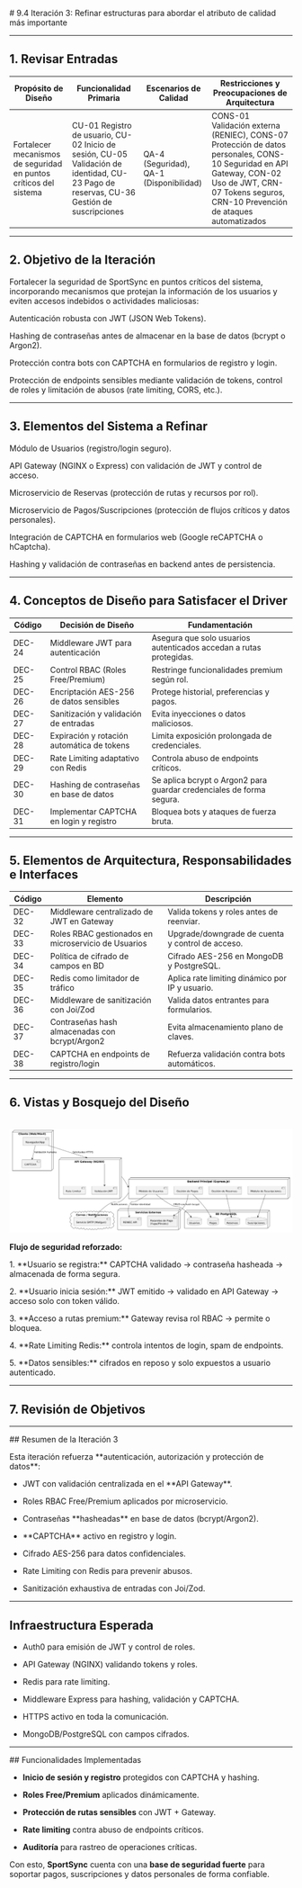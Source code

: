 \# 9.4 Iteración 3: Refinar estructuras para abordar el atributo de calidad más importante



---



## 1. Revisar Entradas



| **Propósito de Diseño**                                           | **Funcionalidad Primaria**                                                                                                               | **Escenarios de Calidad**               | **Restricciones y Preocupaciones de Arquitectura**                                                                                                                                                  |
|------------------------------------------------------------------|-----------------------------------------------------------------------------------------------------------------------------------------|----------------------------------------|---------------------------------------------------------------------------------------------------------------------------------------------------------------------------------------------------|
| Fortalecer mecanismos de seguridad en puntos críticos del sistema | CU-01 Registro de usuario, CU-02 Inicio de sesión, CU-05 Validación de identidad, CU-23 Pago de reservas, CU-36 Gestión de suscripciones | QA-4 (Seguridad), QA-1 (Disponibilidad) | CONS-01 Validación externa (RENIEC), CONS-07 Protección de datos personales, CONS-10 Seguridad en API Gateway, CON-02 Uso de JWT, CRN-07 Tokens seguros, CRN-10 Prevención de ataques automatizados |

---


## 2. Objetivo de la Iteración



Fortalecer la seguridad de SportSync en puntos críticos del sistema, incorporando mecanismos que protejan la información de los usuarios y eviten accesos indebidos o actividades maliciosas:

Autenticación robusta con JWT (JSON Web Tokens).

Hashing de contraseñas antes de almacenar en la base de datos (bcrypt o Argon2).

Protección contra bots con CAPTCHA en formularios de registro y login.

Protección de endpoints sensibles mediante validación de tokens, control de roles y limitación de abusos (rate limiting, CORS, etc.).




---



## 3. Elementos del Sistema a Refinar



Módulo de Usuarios (registro/login seguro).

API Gateway (NGINX o Express) con validación de JWT y control de acceso.

Microservicio de Reservas (protección de rutas y recursos por rol).

Microservicio de Pagos/Suscripciones (protección de flujos críticos y datos personales).

Integración de CAPTCHA en formularios web (Google reCAPTCHA o hCaptcha).

Hashing y validación de contraseñas en backend antes de persistencia.

---



## 4. Conceptos de Diseño para Satisfacer el Driver



| Código | Decisión de Diseño                          | Fundamentación                                                                 |
|--------|---------------------------------------------|--------------------------------------------------------------------------------|
| DEC-24 | Middleware JWT para autenticación           | Asegura que solo usuarios autenticados accedan a rutas protegidas.            |
| DEC-25 | Control RBAC (Roles Free/Premium)           | Restringe funcionalidades premium según rol.                                  |
| DEC-26 | Encriptación AES-256 de datos sensibles     | Protege historial, preferencias y pagos.                                      |
| DEC-27 | Sanitización y validación de entradas       | Evita inyecciones o datos maliciosos.                                         |
| DEC-28 | Expiración y rotación automática de tokens  | Limita exposición prolongada de credenciales.                                 |
| DEC-29 | Rate Limiting adaptativo con Redis          | Controla abuso de endpoints críticos.                                         |
| DEC-30 | Hashing de contraseñas en base de datos     | Se aplica bcrypt o Argon2 para guardar credenciales de forma segura.          |
| DEC-31 | Implementar CAPTCHA en login y registro     | Bloquea bots y ataques de fuerza bruta.                                       |


---



## 5. Elementos de Arquitectura, Responsabilidades e Interfaces



| Código | Elemento                                         | Descripción                                                        |
|--------|--------------------------------------------------|--------------------------------------------------------------------|
| DEC-32 | Middleware centralizado de JWT en Gateway        | Valida tokens y roles antes de reenviar.                          |
| DEC-33 | Roles RBAC gestionados en microservicio de Usuarios | Upgrade/downgrade de cuenta y control de acceso.                  |
| DEC-34 | Política de cifrado de campos en BD              | Cifrado AES-256 en MongoDB y PostgreSQL.                          |
| DEC-35 | Redis como limitador de tráfico                  | Aplica rate limiting dinámico por IP y usuario.                   |
| DEC-36 | Middleware de sanitización con Joi/Zod           | Valida datos entrantes para formularios.                          |
| DEC-37 | Contraseñas hash almacenadas con bcrypt/Argon2   | Evita almacenamiento plano de claves.                            |
| DEC-38 | CAPTCHA en endpoints de registro/login           | Refuerza validación contra bots automáticos.                      |


---



## 6. Vistas y Bosquejo del Diseño



<p align="center">

&nbsp;   <img src="./despliegue.png"/>

</p>



**Flujo de seguridad reforzado:**



1\. \*\*Usuario se registra:\*\* CAPTCHA validado → contraseña hasheada → almacenada de forma segura.

2\. \*\*Usuario inicia sesión:\*\* JWT emitido → validado en API Gateway → acceso solo con token válido.

3\. \*\*Acceso a rutas premium:\*\* Gateway revisa rol RBAC → permite o bloquea.

4\. \*\*Rate Limiting Redis:\*\* controla intentos de login, spam de endpoints.

5\. \*\*Datos sensibles:\*\* cifrados en reposo y solo expuestos a usuario autenticado.



---



## 7. Revisión de Objetivos





---



\## Resumen de la Iteración 3



Esta iteración refuerza \*\*autenticación, autorización y protección de datos\*\*:



- JWT con validación centralizada en el \*\*API Gateway\*\*.

- Roles RBAC Free/Premium aplicados por microservicio.

- Contraseñas \*\*hasheadas\*\* en base de datos (bcrypt/Argon2).

- \*\*CAPTCHA\*\* activo en registro y login.

- Cifrado AES-256 para datos confidenciales.

- Rate Limiting con Redis para prevenir abusos.

- Sanitización exhaustiva de entradas con Joi/Zod.



---



## Infraestructura Esperada



- Auth0 para emisión de JWT y control de roles.

- API Gateway (NGINX) validando tokens y roles.

- Redis para rate limiting.

- Middleware Express para hashing, validación y CAPTCHA.

- HTTPS activo en toda la comunicación.

- MongoDB/PostgreSQL con campos cifrados.



---



\## Funcionalidades Implementadas



- **Inicio de sesión y registro** protegidos con CAPTCHA y hashing.

- **Roles Free/Premium** aplicados dinámicamente.

- **Protección de rutas sensibles** con JWT + Gateway.

- **Rate limiting** contra abuso de endpoints críticos.

- **Auditoría** para rastreo de operaciones críticas.



Con esto, **SportSync** cuenta con una **base de seguridad fuerte** para soportar pagos, suscripciones y datos personales de forma confiable.



